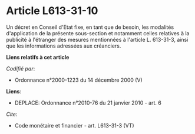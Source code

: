 # Article L613-31-10

Un décret en Conseil d'Etat fixe, en tant que de besoin, les modalités d'application de la présente sous-section et notamment
celles relatives à la publicité à l'étranger des mesures mentionnées à l'article L. 613-31-3, ainsi que les informations
adressées aux créanciers.

**Liens relatifs à cet article**

_Codifié par_:

  - Ordonnance n°2000-1223 du 14 décembre 2000 (V)

**Liens**:

  - DEPLACE: Ordonnance n°2010-76 du 21 janvier 2010 - art. 6

_Cite_:

  - Code monétaire et financier - art. L613-31-3 (VT)
